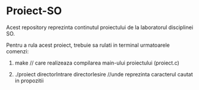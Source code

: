 # Proiect-SO

Acest repository reprezinta continutul proiectului de la laboratorul disciplinei SO.

Pentru a rula acest proiect, trebuie sa rulati in terminal urmatoarele comenzi:

1) make // care realizeaza compilarea main-ului proiectului (proiect.c)

2) ./proiect directorIntrare directorIesire <char> //unde <char> reprezinta caracterul cautat in propozitii